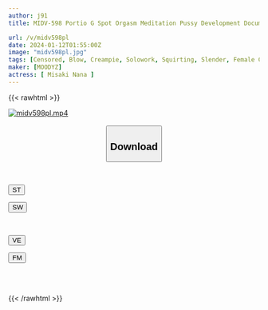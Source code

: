 ```yaml
---
author: j91
title: MIDV-598 Portio G Spot Orgasm Meditation Pussy Development Document Vaginal Orgasm Brain Orgasm Creampie Acme Nana Misaki

url: /v/midv598pl
date: 2024-01-12T01:55:00Z
image: "midv598pl.jpg"
tags: [Censored, Blow, Creampie, Solowork, Squirting, Slender, Female College Student	]
maker: [MOODYZ]
actress: [ Misaki Nana ]
---
```



{{< rawhtml >}}

<div class="video" data-videoid="lwMWjZPQKKC74Vk">
    <a href="javascript:;">
        <img src="/v/midv598pl/midv598pl.jpg" width="WIDTH" height="HEIGHT" alt="midv598pl.mp4" loading="lazy">
    </a>
</div>

<script type="text/javascript" src="https://j91.asia/asset/on-demand-st.js"></script>

<br>
  <link rel="stylesheet" href="https://j91.asia/asset/bs5.css">
  
  <center>
  <button class="btn btn-primary" type="button" data-bs-toggle="collapse" data-bs-target=".multi-collapse" aria-expanded="false" aria-controls="multiCollapseExample1 multiCollapseExample2"><h2>Download</h2></button></center>
</p>
<div class="row">
  <div class="col">
    <div class="collapse multi-collapse" id="multiCollapseExample1">
      <div class="card card-body">
	      	      <br>
<div class="buttons">  
<p><a href="https://streamtape.to/v/lwMWjZPQKKC74Vk" target="_blank"><button class="btn-hover color-3"><i class="fa fa-download"></i> ST</button></a></p>
<p><a href="https://flaswish.com/5dx0xyrtey7l" target="_blank"><button class="btn-hover color-2"><i class="fa fa-download"></i> SW</button></a></p></div>
    </div>
  </div>
</div>
  <div class="col">
    <div class="collapse multi-collapse" id="multiCollapseExample2">
      <div class="card card-body">
	      <br>
<div class="buttons">
<p><a href="javascript:;" target="_blank"><button class="btn-hover color-9"><i class="fa fa-download"></i> VE</button></a></p>
<p><a href="javascript:;" target="_blank"><button class="btn-hover color-8"><i class="fa fa-download"></i> FM</button></a></p></div>
<br><br>
      </div>
    </div>
  </div>
</div>

{{< /rawhtml >}}